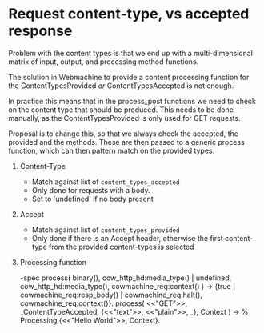 Request content-type, vs accepted response
==========================================

Problem with the content types is that we end up with a multi-dimensional
matrix of input, output, and processing method functions.

The solution in Webmachine to provide a content processing function
for the ContentTypesProvided *or* ContentTypesAccepted is not enough.

In practice this means that in the process_post functions we need
to check on the content type that should be produced. This needs to
be done manually, as the ContentTypesProvided is only used for GET
requests.

Proposal is to change this, so that we always check the accepted, the
provided and the methods.  These are then passed to a generic process
function, which can then pattern match on the provided types.


1. Content-Type
    - Match against list of `content_types_accepted`
    - Only done for requests with a body.
    - Set to 'undefined' if no body present

2. Accept
    - Match against list of `content_types_provided`
    - Only done if there is an Accept header, otherwise the
      first content-type from the provided content-types
      is selected

3. Processing function

    -spec process( binary(), cow_http_hd:media_type() | undefined, cow_http_hd:media_type(), cowmachine_req:context() ) ->
                {true | cowmachine_req:resp_body() | cowmachine_req:halt(), cowmachine_req:context()}.
    process( <<"GET">>, _ContentTypeAccepted, {<<"text">>, <<"plain">>, _}, Context ) ->
        % Processing
        {<<"Hello World">>, Context}.

